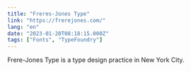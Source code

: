 ```yaml
---
title: "Freres-Jones Type"
link: "https://frerejones.com/"
lang: "en"
date: "2023-01-20T08:18:15.000Z"
tags: ["Fonts", "TypeFoundry"]
---
```


Frere-Jones Type is a type design practice in New York City.
